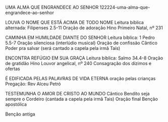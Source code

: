 UMA ALMA QUE ENGRANDECE AO SENHOR
122224-uma-alma-que-engrandece-ao-senhor

LOUVA O NOME QUE ESTÁ ACIMA DE TODO NOME
Leitura bíblica alternada: Filipenses 2.5-11
Oração de adoração 
Hino Primeiro Natal, nº 231

CAMINHA EM HUMILDADE DIANTE DO SENHOR
Leitura bíblica: 1 Pedro 5.5-7
Oração silenciosa (interlúdio musical)
Oração de confissão 
Cântico Poder pra salvar (será cantado a capela pela irmã Taís)

ENCONTRA REFÚGIO EM SUA GRAÇA
Leitura bíblica: Salmo 34.4-8
Oração de gratidão 
Hino Louvor angelical, nº 240
Consagração dos dízimos e ofertas 

É EDIFICADA PELAS PALAVRAS DE VIDA ETERNA
oração pelas crianças 
Pregação: Rev Alceu Petró 

TESTEMUNHA O AMOR DE CRISTO AO MUNDO
Cântico Bendito seja sempre o Cordeiro (cantada a capela pela irmã Tais) 
Oração final 
Benção apostólica 

Benção antiga